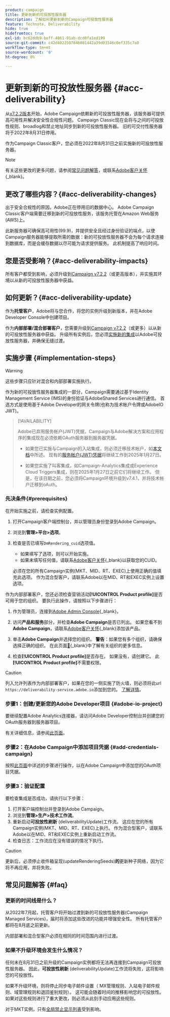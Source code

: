 ```yaml
---
product: campaign
title: 更新到新的可投放性服务器
description: 了解如何更新到新的Campaign可投放性服务器
feature: Technote, Deliverability
hide: true
hidefromtoc: true
exl-id: bc62ddb9-beff-4861-91ab-dcd0fa1ed199
source-git-commit: c42d4022587846081442a39d03546c0ef335c7a0
workflow-type: tm+mt
source-wordcount: '0'
ht-degree: 0%

---
```


# 更新到新的可投放性服务器 {#acc-deliverability}

从[v7.2.2版本](../../rn/using/latest-release.md#release-7-2-2)开始，Adobe Campaign依赖新的可投放性服务器，该服务器可提供高可用性并解决安全性合规性问题。 Campaign Classic现在会将与之间的可投放性规则、broadlog和禁止地址同步到新的可投放性服务器。 旧的可交付性服务器将于2022年8月31日停用。

作为Campaign Classic客户，您必须在2022年8月31日之前实施新的可投放性服务器&#x200B;**&#x200B;**。

>[!NOTE]
>
>有关这些更改的更多问题，请参阅[常见问题解答](#faq)，或联系[Adobe客户关怀](https://helpx.adobe.com/cn/enterprise/admin-guide.html/enterprise/using/support-for-experience-cloud.ug.html){_blank}。
>

## 更改了哪些内容？{#acc-deliverability-changes}

出于安全合规性的原因，Adobe正在停用旧的数据中心。 Adobe Campaign Classic客户端需要迁移到新的可投放性服务，该服务托管在Amazon Web服务(AWS)上。

此新服务器可确保高可用性(99.9)&#x200B;，并提供安全且经过身份验证的端点，以使Campaign服务器能够提取所需的数据：新的可投放性服务器不会为每个请求连接到数据库，而是会缓存数据以尽可能为请求提供服务。 此机制提高了响应时间&#x200B;。

## 您是否受影响？{#acc-deliverability-impacts}

所有客户都受到影响，必须升级到[Campaign v7.2.2](../../rn/using/latest-release.md#release-7-2-2)（或更高版本），并实施其环境以从新的可投放性服务器中获益。

## 如何更新？{#acc-deliverability-update}

作为&#x200B;**托管客户**，Adobe将与您合作，将您的实例升级到新版本，并在Adobe Developer Console中创建项目。

作为&#x200B;**内部部署/混合部署客户**，您需要升级到[Campaign v7.2.2](../../rn/using/latest-release.md#release-7-2-2)（或更多）以从新的可投放性服务器中获益。 升级所有实例后，您必须[实施新的集成](#implementation-steps)以Adobe可投放性服务器，并确保无缝过渡。

## 实施步骤 {#implementation-steps}

>[!WARNING]
>
>这些步骤只应针对混合和内部部署实施执行。

作为新的可投放性服务器集成的一部分，Campaign需要通过基于Identity Management Service (IMS)的身份验证与AdobeShared Services进行通信。 首选方式是使用基于Adobe Developer的网关令牌(也称为技术帐户令牌或AdobeIO JWT)。

>[!AVAILABILITY]
>
> Adobe已弃用服务帐户(JWT)凭据，Campaign与Adobe解决方案和应用程序的集成现在必须依赖OAuth服务器到服务器凭据。 </br>
>
> * 如果您已实施与Campaign的入站集成，则必须迁移技术帐户，如[本文档](https://developer.adobe.com/developer-console/docs/guides/authentication/ServerToServerAuthentication/migration/#_blank)中所述。 现有的[服务帐户(JWT)凭据](../../integrations/using/oauth-technical-account.md)将继续工作到2025年1月27日。</br>
>
> * 如果您实施了叫客集成，如Campaign-Analytics集成或Experience Cloud Triggers集成，则在2025年1月27日之前它们将继续工作。 但是，在该日期之前，您必须将Campaign环境升级到v7.4.1，并将技术帐户迁移到oAuth。

### 先决条件{#prerequisites}

在开始实施之前，请检查实例配置。

1. 打开Campaign客户端控制台，并以管理员身份登录到Adobe Campaign。
1. 浏览到&#x200B;**管理>平台>选项**。
1. 检查是否已填写`DmRendering_cuid`选项值。

   * 如果填写了选项，则可以开始实施。
   * 如果未填写任何值，请联系[Adobe客户关怀](https://helpx.adobe.com/cn/enterprise/admin-guide.html/enterprise/using/support-for-experience-cloud.ug.html){_blank}以获取您的CUID。

   必须在您的所有Campaign实例(MKT、MID、RT、EXEC)上使用正确的值填充此选项。 作为混合型客户，请联系Adobe以在MID、RT和EXEC实例上设置选项。

作为内部部署客户，您还必须检查营销活动&#x200B;**[!UICONTROL Product profile]**&#x200B;是否可用于您的组织。 要执行此操作，请按照以下步骤进行：

1. 作为管理员，连接到[Adobe Admin Console](https://adminconsole.adobe.com/){_blank}。
1. 访问&#x200B;**产品和服务**&#x200B;部分，并检查&#x200B;**Adobe Campaign**&#x200B;是否已列出。
如果您看不到&#x200B;**Adobe Campaign**，请联系[Adobe客户关怀](https://helpx.adobe.com/cn/enterprise/admin-guide.html/enterprise/using/support-for-experience-cloud.ug.html){_blank}添加该产品。
1. 单击&#x200B;**Adobe Campaign**&#x200B;并选择您的组织。
   **警告**：如果您有多个组织，请确保选择正确的组织。 在此页面[&#128279;](https://experienceleague.adobe.com/docs/control-panel/using/faq.html#ims-org-id){_blank}中了解有关组织的更多信息。

1. 检查&#x200B;**[!UICONTROL Product profile]**&#x200B;是否存在。 如果没有，请创建它。 此&#x200B;**[!UICONTROL Product profile]**&#x200B;不需要权限。


>[!CAUTION]
>
>列入允许列表作为内部部署客户，如果在您的一侧实施了防火墙，则必须将此url `https://deliverability-service.adobe.io`添加到您的。 [了解详情](../../installation/using/url-permissions.md)。


### 步骤1：创建/更新您的Adobe Developer项目 {#adobe-io-project}

要继续配置Adobe Analytics连接器，请访问Adobe Developer控制台并创建您的OAuth服务器到服务器项目。

有关详细信息，请参阅[此页面](../../integrations/using/oauth-technical-account.md#oauth-service)。

### 步骤2：在Adobe Campaign中添加项目凭据 {#add-credentials-campaign}

按照[此页面](../../integrations/using/oauth-technical-account.md#add-credentials)中详述的步骤进行操作，以在Adobe Campaign中添加您的OAuth项目凭据。

### 步骤3：验证配置

要检查集成是否成功，请执行以下步骤：

1. 打开客户端控制台并登录到Adobe Campaign。
1. 浏览到&#x200B;**管理>生产>技术工作流**。
1. 重新启动&#x200B;**可投放性刷新** (deliverabilityUpdate)工作流。 这应在您的所有Campaign实例(MKT、MID、RT、EXEC)上执行。 作为混合型客户，请联系Adobe以在MID、RT和EXEC实例上重新启动工作流。
1. 检查日志：工作流应在没有错误的情况下执行。

>[!CAUTION]
>
>更新后，必须停止收件箱呈现(updateRenderingSeeds)**的**&#x200B;更新种子网络，因为它将不再应用，并将失败。

## 常见问题解答 {#faq}

### 更新的时间线是什么？

从2022年7月起，托管客户将开始过渡到新的可投放性服务器(Campaign Managed Services)，届时将添加这些改进的功能并增强安全性。 所有托管客户都将在8月底之前更新。

内部部署和混合型客户必须在相同的时间范围内进行过渡。

### 如果不升级环境会发生什么情况？

任何未在8月31日之前升级的Campaign实例都将无法再连接到Campaign可投放性服务器。 因此，**可投放性刷新** (deliverabilityUpdate)工作流将失败，这将影响您的可投放性。

如果不升级环境，则将停止同步电子邮件设置（ MX管理规则、入站电子邮件规则、域管理规则和退回鉴别规则）。 这可能会随着时间的推移影响您的可投放性。 如果对这些规则进行了重大更改，则必须从此刻手动应用这些规则。

对于MKT实例，只有[全局禁止显示列表](../../campaign-opt/using/filtering-rules.md#default-deliverability-exclusion-rules)受到影响。
